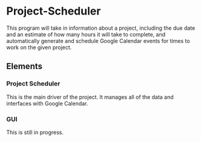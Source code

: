 # Project-Scheduler
This program will take in information about a project, including the 
due date and an estimate of how many hours it will take to complete,
and automatically generate and schedule Google Calendar events for times to 
work on the given project.
## Elements
### Project Scheduler
This is the main driver of the project. It manages all of the data
and interfaces with Google Calendar. 
### GUI 
This is still in progress.

